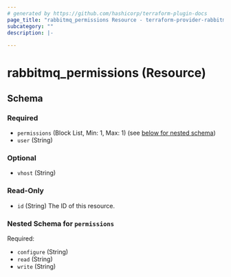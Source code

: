 ```yaml
---
# generated by https://github.com/hashicorp/terraform-plugin-docs
page_title: "rabbitmq_permissions Resource - terraform-provider-rabbitmq"
subcategory: ""
description: |-
  
---
```


# rabbitmq_permissions (Resource)





<!-- schema generated by tfplugindocs -->
## Schema

### Required

- `permissions` (Block List, Min: 1, Max: 1) (see [below for nested schema](#nestedblock--permissions))
- `user` (String)

### Optional

- `vhost` (String)

### Read-Only

- `id` (String) The ID of this resource.

<a id="nestedblock--permissions"></a>
### Nested Schema for `permissions`

Required:

- `configure` (String)
- `read` (String)
- `write` (String)
